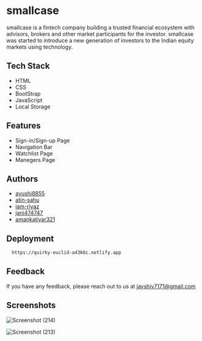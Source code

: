 # smallcase
smallcase is a fintech company building a trusted financial ecosystem with advisors, brokers and other market participants for the investor. smallcase was started to introduce a new generation of investors to the Indian equity markets using technology.




## Tech Stack
- HTML
- CSS
- BootStrap
- JavaScript
- Local Storage





## Features

- Sign-in/Sign-up Page
- Navigation Bar
- Watchlist Page
- Manegers Page



## Authors

- [ayushi8855](https://github.com/ayushi8855)
- [atin-sahu](https://github.com/atin-sahu)
- [iam-riyaz](https://github.com/iam-riyaz)
- [jani474747](https://github.com/jani474747)
- [amankatiyar321](https://github.com/amankatiyar321)


## Deployment



```bash
  https://quirky-euclid-a4366c.netlify.app

```


## Feedback

If you have any feedback, please reach out to us at jayshiv7171@gmail.com



## Screenshots

![Screenshot (214)](https://user-images.githubusercontent.com/97458162/165894756-2bd98625-3295-4af9-9224-b1a18d5acce9.png)



![Screenshot (213)](https://user-images.githubusercontent.com/97458162/165894768-3341b426-4d57-4963-844e-e598e51083d6.png)
